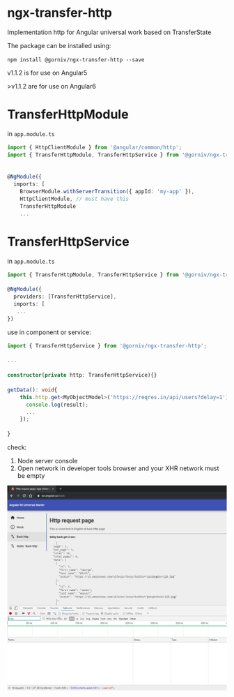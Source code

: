 # ngx-transfer-http
Implementation http for Angular universal work based on TransferState

The package can be installed using:

`npm install @gorniv/ngx-transfer-http --save`

v1.1.2 is for use on Angular5

\>v1.1.2 are for use on Angular6

# TransferHttpModule

in `app.module.ts`

```ts
import { HttpClientModule } from '@angular/common/http';
import { TransferHttpModule, TransferHttpService } from '@gorniv/ngx-transfer-http';


@NgModule({
  imports: [
    BrowserModule.withServerTransition({ appId: 'my-app' }),
    HttpClientModule, // must have this
    TransferHttpModule
    ...
```

# TransferHttpService

in `app.module.ts`

```ts
import { TransferHttpModule, TransferHttpService } from '@gorniv/ngx-transfer-http';

@NgModule({
  providers: [TransferHttpService],
  imports: [
   ...
})
```

use in component or service:

```ts
import { TransferHttpService } from '@gorniv/ngx-transfer-http';

...

constructor(private http: TransferHttpService){}

getData(): void{
    this.http.get<MyObjectModel>('https://reqres.in/api/users?delay=1').subscribe(result => {
      console.log(result);
      ...
    });

}

```

check:
1) Node server console
2) Open network in developer tools browser and your XHR network must be empty

![network chrome](./docs/imgs/check0.jpg)
